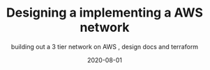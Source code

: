 ---
layout: layout.njk
tags: posts
category: AWS
title: Designing a implementing a AWS network
subtitle: building out a 3 tier network on AWS , design docs and terraform 
date: 2020-08-01
postDate: Aug-2020
---